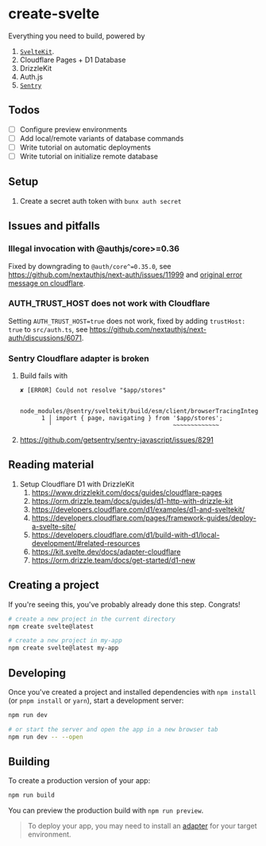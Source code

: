 # create-svelte

Everything you need to build, powered by

1. [`SvelteKit`](https://github.com/sveltejs/kit/tree/main/packages/create-svelte).
2. Cloudflare Pages + D1 Database
3. DrizzleKit
4. Auth.js
5. [`Sentry`](https://docs.sentry.io/platforms/javascript/guides/sveltekit/)

## Todos

- [ ] Configure preview environments
- [ ] Add local/remote variants of database commands
- [ ] Write tutorial on automatic deployments
- [ ] Write tutorial on initialize remote database

## Setup

1. Create a secret auth token with `bunx auth secret`

## Issues and pitfalls

### Illegal invocation with @authjs/core>=0.36

Fixed by downgrading to `@auth/core^=0.35.0`, see https://github.com/nextauthjs/next-auth/issues/11999 and [original error message on cloudflare](https://developers.cloudflare.com/workers/observability/errors/#illegal-invocation-errors).

### AUTH_TRUST_HOST does not work with Cloudflare

Setting `AUTH_TRUST_HOST=true` does not work, fixed by adding `trustHost: true` to `src/auth.ts`, see https://github.com/nextauthjs/next-auth/discussions/6071.

### Sentry Cloudflare adapter is broken

1. Build fails with

   ```
   ✘ [ERROR] Could not resolve "$app/stores"

       node_modules/@sentry/sveltekit/build/esm/client/browserTracingIntegration.js:1:33:
         1 │ import { page, navigating } from '$app/stores';
           ╵                                  ~~~~~~~~~~~~~
   ```

2. https://github.com/getsentry/sentry-javascript/issues/8291

## Reading material

1. Setup Cloudflare D1 with DrizzleKit
   1. https://www.drizzlekit.com/docs/guides/cloudflare-pages
   2. https://orm.drizzle.team/docs/guides/d1-http-with-drizzle-kit
   3. https://developers.cloudflare.com/d1/examples/d1-and-sveltekit/
   4. https://developers.cloudflare.com/pages/framework-guides/deploy-a-svelte-site/
   5. https://developers.cloudflare.com/d1/build-with-d1/local-development/#related-resources
   6. https://kit.svelte.dev/docs/adapter-cloudflare
   7. https://orm.drizzle.team/docs/get-started/d1-new

## Creating a project

If you're seeing this, you've probably already done this step. Congrats!

```bash
# create a new project in the current directory
npm create svelte@latest

# create a new project in my-app
npm create svelte@latest my-app
```

## Developing

Once you've created a project and installed dependencies with `npm install` (or `pnpm install` or `yarn`), start a development server:

```bash
npm run dev

# or start the server and open the app in a new browser tab
npm run dev -- --open
```

## Building

To create a production version of your app:

```bash
npm run build
```

You can preview the production build with `npm run preview`.

> To deploy your app, you may need to install an [adapter](https://kit.svelte.dev/docs/adapters) for your target environment.
